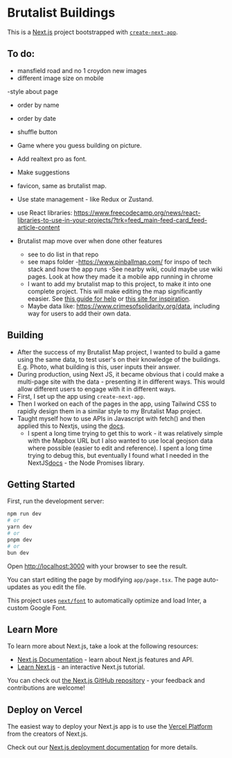 # Brutalist Buildings

This is a [Next.js](https://nextjs.org/) project bootstrapped with [`create-next-app`](https://github.com/vercel/next.js/tree/canary/packages/create-next-app).

## To do:

- mansfield road and no 1 croydon new images
- different image size on mobile

-style about page

- order by name
- order by date
- shuffle button

- Game where you guess building on picture.
- Add realtext pro as font.
- Make suggestions

- favicon, same as brutalist map.
- Use state management - like Redux or Zustand.
- use React libraries: https://www.freecodecamp.org/news/react-libraries-to-use-in-your-projects/?trk=feed_main-feed-card_feed-article-content

- Brutalist map move over when done other features
  - see to do list in that repo
  - see maps folder -https://www.pinballmap.com/ for inspo of tech stack and how the app runs
    -See nearby wiki, could maybe use wiki pages. Look at how they made it a mobile app running in chrome
  - I want to add my brutalist map to this project, to make it into one complete project. This will make editing the map significantly eeasier. See [this guide for help](https://recodebrain.com/how-to-use-mapbox-in-next-js) or [this site for inspiration](https://www.crimesofsolidarity.org/).
  - Maybe data like: https://www.crimesofsolidarity.org/data, including way for users to add their own data.

## Building

- After the success of my Brutalist Map project, I wanted to build a game using the same data, to test user's on their knowledge of the buildings. E.g. Photo, what building is this, user inputs their answer.
- During production, using Next JS, it became obvious that i could make a multi-page site with the data - presenting it in different ways. This would allow different users to engage with it in different ways.
- First, I set up the app using `create-next-app`.
- Then I worked on each of the pages in the app, using Tailwind CSS to rapidly design them in a similar style to my Brutalist Map project.
- Taught myself how to use APIs in Javascript with fetch() and then applied this to Nextjs, using the [docs](https://nextjs.org/docs/app/api-reference/functions/fetch).
  - I spent a long time trying to get this to work - it was relatively simple with the Mapbox URL but I also wanted to use local geojson data where possible (easier to edit and reference). I spent a long time trying to debug this, but eventually I found what I needed in the NextJS[docs](https://vercel.com/guides/loading-static-file-nextjs-api-route) - the Node Promises library.

## Getting Started

First, run the development server:

```bash
npm run dev
# or
yarn dev
# or
pnpm dev
# or
bun dev
```

Open [http://localhost:3000](http://localhost:3000) with your browser to see the result.

You can start editing the page by modifying `app/page.tsx`. The page auto-updates as you edit the file.

This project uses [`next/font`](https://nextjs.org/docs/basic-features/font-optimization) to automatically optimize and load Inter, a custom Google Font.

## Learn More

To learn more about Next.js, take a look at the following resources:

- [Next.js Documentation](https://nextjs.org/docs) - learn about Next.js features and API.
- [Learn Next.js](https://nextjs.org/learn) - an interactive Next.js tutorial.

You can check out [the Next.js GitHub repository](https://github.com/vercel/next.js/) - your feedback and contributions are welcome!

## Deploy on Vercel

The easiest way to deploy your Next.js app is to use the [Vercel Platform](https://vercel.com/new?utm_medium=default-template&filter=next.js&utm_source=create-next-app&utm_campaign=create-next-app-readme) from the creators of Next.js.

Check out our [Next.js deployment documentation](https://nextjs.org/docs/deployment) for more details.
